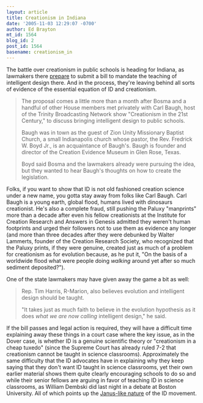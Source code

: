 ```yaml
---
layout: article
title: Creationism in Indiana
date: '2005-11-03 12:29:07 -0700'
author: Ed Brayton
mt_id: 1564
blog_id: 2
post_id: 1564
basename: creationism_in
---
```

The battle over creationism in public schools is heading for Indiana, as lawmakers there [prepare](http://www.indystar.com/apps/pbcs.dll/article?AID=/20051103/NEWS02/511030467/1006/NEWS01) to submit a bill to mandate the teaching of intelligent design there. And in the process, they're leaving behind all sorts of evidence of the essential equation of ID and creationism. 

> The proposal comes a little more than a month after Bosma and a handful of other House members met privately with Carl Baugh, host of the Trinity Broadcasting Network show "Creationism in the 21st Century," to discuss bringing intelligent design to public schools.
> 
> Baugh was in town as the guest of Zion Unity Missionary Baptist Church, a small Indianapolis church whose pastor, the Rev. Fredrick W. Boyd Jr., is an acquaintance of Baugh's. Baugh is founder and director of the Creation Evidence Museum in Glen Rose, Texas.
> 
> Boyd said Bosma and the lawmakers already were pursuing the idea, but they wanted to hear Baugh's thoughts on how to create the legislation.

Folks, if you want to show that ID is not old fashioned creation science under a new name, you gotta stay away from folks like Carl Baugh. Carl Baugh is a young earth, global flood, humans lived with dinosaurs creationist. He's also a complete fraud, still pushing the Paluxy "manprints" more than a decade after even his fellow creationists at the Institute for Creation Research and Answers in Genesis admitted they weren't human footprints and urged their followers not to use them as evidence any longer (and more than three decades after they were debunked by Walter Lammerts, founder of the Creation Research Society, who recognized that the Paluxy prints, if they were genuine, created just as much of a problem for creationism as for evolution because, as he put it, "On the basis of a worldwide flood what were people doing _walking_ around yet after so much sediment deposited?").

One of the state lawmakers may have given away the game a bit as well:

> Rep. Tim Harris, R-Marion, also believes evolution and intelligent design should be taught.
> 
> "It takes just as much faith to believe in the evolution hypothesis as it does _what we are now calling_ intelligent design," he said.

If the bill passes and legal action is required, they will have a difficult time explaining away these things in a court case where the key issue, as in the Dover case, is whether ID is a genuine scientific theory or "creationism in a cheap tuxedo" (since the Supreme Court has already ruled 7-2 that creationism cannot be taught in science classrooms). Approximately the same difficulty that the ID advocates have in explaining why they keep saying that they don't want ID taught in science classrooms, yet their own earlier material shows them quite clearly encouraging schools to do so and while their senior fellows are arguing in favor of teaching ID in science classrooms, as William Dembski did last night in a debate at Boston University. All of which points up the [Janus-like nature](http://www.stcynic.com/blog/archives/2004/01/intelligent_des.php) of the ID movement.
